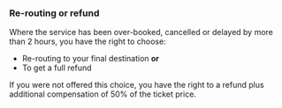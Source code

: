 ###  Re-routing or refund

Where the service has been over-booked, cancelled or delayed by more than 2
hours, you have the right to choose:

  * Re-routing to your final destination **or**
  * To get a full refund 

If you were not offered this choice, you have the right to a refund plus
additional compensation of 50% of the ticket price.
